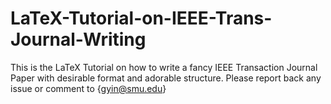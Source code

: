 # LaTeX-Tutorial-on-IEEE-Trans-Journal-Writing
This is the LaTeX Tutorial on how to write a fancy IEEE Transaction Journal Paper with desirable format and adorable structure. Please report back any issue or comment to {gyin@smu.edu}
